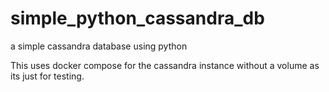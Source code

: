 # simple_python_cassandra_db
a simple cassandra database using python

This uses docker compose for the cassandra instance without a volume as its just for testing.

